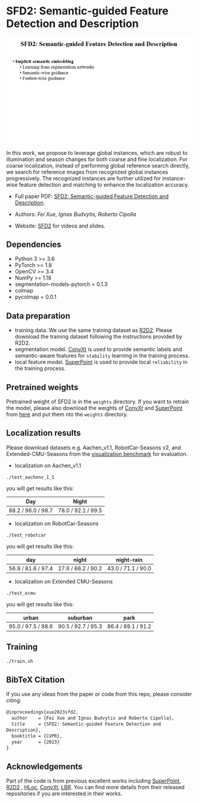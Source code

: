# SFD2: Semantic-guided Feature Detection and Description

<p align="center">
  <img src="assets/SFD2.gif" width="640">
</p>

In this work, we propose to leverage global instances, which are robust to illumination and season changes for both
coarse and fine localization. For coarse localization, instead of performing global reference search directly, we search
for reference images from recognized global instances progressively. The recognized instances are further utilized for
instance-wise feature detection and matching to enhance the localization accuracy.

* Full paper PDF: [SFD2: Semantic-guided Feature Detection and Description](https://arxiv.org/abs/2304.14845).

* Authors: *Fei Xue, Ignas Budvytis, Roberto Cipolla*

* Website: [SFD2](https://feixue94.github.io/) for videos and slides.

## Dependencies

* Python 3 >= 3.6
* PyTorch >= 1.8
* OpenCV >= 3.4
* NumPy >= 1.18
* segmentation-models-pytorch = 0.1.3
* colmap
* pycolmap = 0.0.1

## Data preparation

- training data. We use the same training dataset as [R2D2](https://github.com/naver/r2d2). Please download the training dataset following the instructions provided by R2D2.
- segmentation model. [ConvXt](https://github.com/facebookresearch/ConvNeXt) is used to provide semantic labels and semantic-aware features for `stability` learning in the training process.
- local feature model. [SuperPoint](https://github.com/magicleap/SuperPointPretrainedNetwork) is used to provide local `reliability` in the training process. 

## Pretrained weights

Pretrained weight of SFD2 is in the `weights` directory. If you want to retrain the model, please also download the weights of [ConvXt](https://github.com/facebookresearch/ConvNeXt) and [SuperPoint](https://github.com/magicleap/SuperPointPretrainedNetwork) from [here](https://drive.google.com/drive/folders/1bM5lmMFMbsnDe_AdQ6SSs-t2OMIuys_j?usp=sharing) and put them nto the `weights` directory.


## Localization results

Please download datasets e.g. Aachen_v1.1, RobotCar-Seasons v2, and Extended-CMU-Seasons from the [visualization benchmark](https://www.visuallocalization.net/) for evaluation.

* localization on Aachen_v1.1

```
./test_aachenv_1_1
```

you will get results like this:

| Day  | Night       | 
| ------- | -------- |
| 88.2 / 96.0 / 98.7 | 78.0 / 92.1 / 99.5 |

* localization on RobotCar-Seasons

```
./test_robotcar
```

you will get results like this:

|day | night  | night-rain       | 
| ----- | ------- | ------- | 
| 56.9 / 81.6 / 97.4 | 27.6 / 66.2 / 90.2 | 43.0 / 71.1 / 90.0 |

* localization on Extended CMU-Seasons
```
./test_ecmu
```
you will get results like this:

| urban  | suburban       |  park
| ----- | ------- | ------- |
| 95.0 / 97.5 / 98.6 |  90.5 / 92.7 / 95.3 | 86.4 / 89.1 / 91.2|
## Training

```
./train.sh
```

## BibTeX Citation

If you use any ideas from the paper or code from this repo, please consider citing:

```
@inproceedings{xue2023sfd2,
  author    = {Fei Xue and Ignas Budvytis and Roberto Cipolla},
  title     = {SFD2: Semantic-guided Feature Detection and Description},
  booktitle = {CVPR},
  year      = {2023}
}
```

## Acknowledgements

Part of the code is from previous excellent works
including [SuperPoint](https://github.com/magicleap/SuperPointPretrainedNetwork), [R2D2](https://github.com/naver/r2d2)
, [HLoc](https://github.com/cvg/Hierarchical-Localization), [ConvXt](https://github.com/facebookresearch/ConvNeXt), [LBR](https://github.com/feixue94/lbr). You can find more details from their released repositories
if you are interested in their works. 
